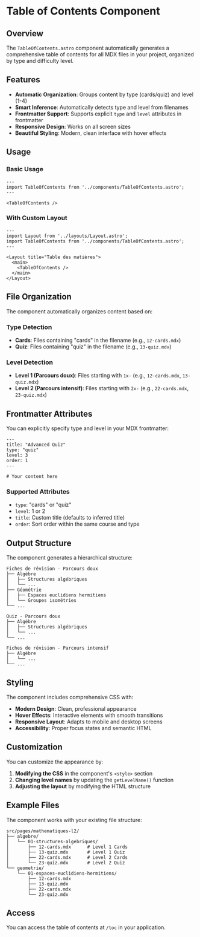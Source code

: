 # Table of Contents Component

## Overview

The `TableOfContents.astro` component automatically generates a comprehensive table of contents for all MDX files in your project, organized by type and difficulty level.

## Features

- **Automatic Organization**: Groups content by type (cards/quiz) and level (1-4)
- **Smart Inference**: Automatically detects type and level from filenames
- **Frontmatter Support**: Supports explicit `type` and `level` attributes in frontmatter
- **Responsive Design**: Works on all screen sizes
- **Beautiful Styling**: Modern, clean interface with hover effects

## Usage

### Basic Usage

```astro
---
import TableOfContents from '../components/TableOfContents.astro';
---

<TableOfContents />
```

### With Custom Layout

```astro
---
import Layout from '../layouts/Layout.astro';
import TableOfContents from '../components/TableOfContents.astro';
---

<Layout title="Table des matières">
  <main>
    <TableOfContents />
  </main>
</Layout>
```

## File Organization

The component automatically organizes content based on:

### Type Detection
- **Cards**: Files containing "cards" in the filename (e.g., `12-cards.mdx`)
- **Quiz**: Files containing "quiz" in the filename (e.g., `13-quiz.mdx`)

### Level Detection
- **Level 1 (Parcours doux)**: Files starting with `1x-` (e.g., `12-cards.mdx`, `13-quiz.mdx`)
- **Level 2 (Parcours intensif)**: Files starting with `2x-` (e.g., `22-cards.mdx`, `23-quiz.mdx`)

## Frontmatter Attributes

You can explicitly specify type and level in your MDX frontmatter:

```mdx
---
title: "Advanced Quiz"
type: "quiz"
level: 3
order: 1
---

# Your content here
```

### Supported Attributes

- `type`: "cards" or "quiz"
- `level`: 1 or 2
- `title`: Custom title (defaults to inferred title)
- `order`: Sort order within the same course and type

## Output Structure

The component generates a hierarchical structure:

```
Fiches de révision - Parcours doux
├── Algèbre
│   ├── Structures algébriques
│   └── ...
├── Géométrie
│   ├── Espaces euclidiens hermitiens
│   └── Groupes isométries
└── ...

Quiz - Parcours doux
├── Algèbre
│   ├── Structures algébriques
│   └── ...
└── ...

Fiches de révision - Parcours intensif
├── Algèbre
│   └── ...
└── ...
```

## Styling

The component includes comprehensive CSS with:

- **Modern Design**: Clean, professional appearance
- **Hover Effects**: Interactive elements with smooth transitions
- **Responsive Layout**: Adapts to mobile and desktop screens
- **Accessibility**: Proper focus states and semantic HTML

## Customization

You can customize the appearance by:

1. **Modifying the CSS** in the component's `<style>` section
2. **Changing level names** by updating the `getLevelName()` function
3. **Adjusting the layout** by modifying the HTML structure

## Example Files

The component works with your existing file structure:

```
src/pages/mathematiques-l2/
├── algebre/
│   └── 01-structures-algebriques/
│       ├── 12-cards.mdx      # Level 1 Cards
│       ├── 13-quiz.mdx       # Level 1 Quiz
│       ├── 22-cards.mdx      # Level 2 Cards
│       └── 23-quiz.mdx       # Level 2 Quiz
└── geometrie/
    └── 01-espaces-euclidiens-hermitiens/
        ├── 12-cards.mdx
        ├── 13-quiz.mdx
        ├── 22-cards.mdx
        └── 23-quiz.mdx
```

## Access

You can access the table of contents at `/toc` in your application.
